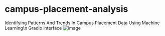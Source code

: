 # campus-placement-analysis
Identifying Patterns And Trends In Campus Placement Data Using Machine Learning\n
Gradio interface
![image](https://github.com/pavanimanchala53/campus-placement-analysis/assets/106752692/955e531e-fb43-4e86-8cca-615877dbda4a)
